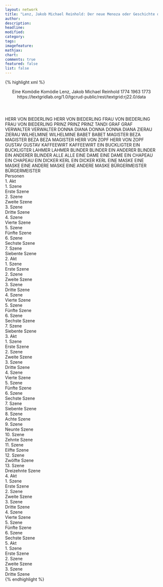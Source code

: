 ```yaml
---
layout: network
title: "Lenz, Jakob Michael Reinhold: Der neue Menoza oder Geschichte des cumbanischen Prinzen Tandi (1774)"
author:
description:
headline:
modified:
category:
tags:
imagefeature: 
mathjax: 
chart: 
comments: true
featured: false
list: false
---
```

{% highlight xml %}
<?xml-model href="https://raw.githubusercontent.com/DLiNa/project/master/rules/lina.rnc"?><?xml-model href="https://raw.githubusercontent.com/DLiNa/project/master/rules/lina.sch"?>
<play xmlns="http://lina.digital">
  <header>
    <title>Der neue Menoza oder Geschichte des cumbanischen Prinzen Tandi</title>
    <subtitle>Eine Komödie</subtitle>
    <genretitle>Komödie</genretitle>
    <author>Lenz, Jakob Michael Reinhold</author>
    <date type="print">1774</date>
    <date type="premiere">1963</date>
    <date type="written">1773</date>
    <source>https://textgridlab.org/1.0/tgcrud-public/rest/textgrid:rj22.0/data</source>
  </header>
  <personae>
    <character>
      <name>HERR VON BIEDERLING</name>
      <alias xml:id="herr_von_biederling">
        <name>HERR VON BIEDERLING</name>
      </alias>
    </character>
    <character>
      <name>FRAU VON BIEDERLING</name>
      <alias xml:id="frau_von_biederling">
        <name>FRAU VON BIEDERLING</name>
      </alias>
    </character>
    <character>
      <name>PRINZ</name>
      <alias xml:id="prinz">
        <name>PRINZ</name>
      </alias>
      <alias xml:id="prinz_tandi">
        <name>PRINZ TANDI</name>
      </alias>
    </character>
    <character>
      <name>GRAF</name>
      <alias xml:id="graf">
        <name>GRAF</name>
      </alias>
    </character>
    <character>
      <name>VERWALTER</name>
      <alias xml:id="verwalter">
        <name>VERWALTER</name>
      </alias>
    </character>
    <character>
      <name>DONNA DIANA</name>
      <alias xml:id="donna">
        <name>DONNA</name>
      </alias>
      <alias xml:id="donna_diana">
        <name>DONNA DIANA</name>
      </alias>
    </character>
    <character>
      <name>ZIERAU</name>
      <alias xml:id="zierau">
        <name>ZIERAU</name>
      </alias>
    </character>
    <character>
      <name>WILHELMINE</name>
      <alias xml:id="wilhelmine">
        <name>WILHELMINE</name>
      </alias>
    </character>
    <character>
      <name>BABET</name>
      <alias xml:id="babet">
        <name>BABET</name>
      </alias>
    </character>
    <character>
      <name>MAGISTER BEZA</name>
      <alias xml:id="magister_beza">
        <name>MAGISTER BEZA</name>
      </alias>
      <alias xml:id="beza">
        <name>BEZA</name>
      </alias>
      <alias xml:id="magister">
        <name>MAGISTER</name>
      </alias>
    </character>
    <character>
      <name>HERR VON ZOPF</name>
      <alias xml:id="herr_von_zopf">
        <name>HERR VON ZOPF</name>
      </alias>
    </character>
    <character>
      <name>GUSTAV</name>
      <alias xml:id="gustav">
        <name>GUSTAV</name>
      </alias>
    </character>
    <character>
      <name>KAFFEEWIRT</name>
      <alias xml:id="kaffeewirt">
        <name>KAFFEEWIRT</name>
      </alias>
    </character>
    <character>
      <name>EIN BUCKLIGTER</name>
      <alias xml:id="ein_buckligter">
        <name>EIN BUCKLIGTER</name>
      </alias>
    </character>
    <character>
      <name>LAHMER</name>
      <alias xml:id="lahmer">
        <name>LAHMER</name>
      </alias>
    </character>
    <character>
      <name>BLINDER</name>
      <alias xml:id="blinder">
        <name>BLINDER</name>
      </alias>
    </character>
    <character>
      <name>EIN ANDERER BLINDER</name>
      <alias xml:id="ein_anderer_blinder">
        <name>EIN ANDERER BLINDER</name>
      </alias>
    </character>
    <character>
      <name>ALLE</name>
      <alias xml:id="alle">
        <name>ALLE</name>
      </alias>
    </character>
    <character>
      <name>EINE DAME</name>
      <alias xml:id="eine_dame">
        <name>EINE DAME</name>
      </alias>
    </character>
    <character>
      <name>EIN CHAPEAU</name>
      <alias xml:id="ein_chapeau">
        <name>EIN CHAPEAU</name>
      </alias>
    </character>
    <character>
      <name>EIN DICKER KERL</name>
      <alias xml:id="ein_dicker_kerl">
        <name>EIN DICKER KERL</name>
      </alias>
    </character>
    <character>
      <name>EINE MASKE</name>
      <alias xml:id="eine_maske">
        <name>EINE MASKE</name>
      </alias>
    </character>
    <character>
      <name>EINE ANDERE MASKE</name>
      <alias xml:id="eine_andere_maske">
        <name>EINE ANDERE MASKE</name>
      </alias>
    </character>
    <character>
      <name>BÜRGERMEISTER</name>
      <alias xml:id="bürgermeister">
        <name>BÜRGERMEISTER</name>
      </alias>
    </character>
  </personae>
  <text>
    <div>
      <head>Personen</head>
    </div>
    <div>
      <head>1. Akt</head>
      <div>
        <head>1. Szene</head>
        <div>
          <head>Erste Szene</head>
          <sp who="#herr_von_biederling">
            <amount n="9" unit="speech_acts"/>
            <amount n="332" unit="words"/>
            <amount n="3" unit="lines"/>
            <amount n="1743" unit="chars"/>
          </sp>
          <sp who="#frau_von_biederling">
            <amount n="4" unit="speech_acts"/>
            <amount n="33" unit="words"/>
            <amount n="4" unit="lines"/>
            <amount n="151" unit="chars"/>
          </sp>
          <sp who="#prinz">
            <amount n="8" unit="speech_acts"/>
            <amount n="290" unit="words"/>
            <amount n="3" unit="lines"/>
            <amount n="1638" unit="chars"/>
          </sp>
        </div>
      </div>
      <div>
        <head>2. Szene</head>
        <div>
          <head>Zweite Szene</head>
          <sp who="#graf">
            <amount n="11" unit="speech_acts"/>
            <amount n="117" unit="words"/>
            <amount n="9" unit="lines"/>
            <amount n="642" unit="chars"/>
          </sp>
          <sp who="#verwalter">
            <amount n="5" unit="speech_acts"/>
            <amount n="116" unit="words"/>
            <amount n="3" unit="lines"/>
            <amount n="611" unit="chars"/>
          </sp>
          <sp who="#donna">
            <amount n="6" unit="speech_acts"/>
            <amount n="155" unit="words"/>
            <amount n="3" unit="lines"/>
            <amount n="811" unit="chars"/>
          </sp>
        </div>
      </div>
      <div>
        <head>3. Szene</head>
        <div>
          <head>Dritte Szene</head>
          <sp who="#frau_von_biederling">
            <amount n="8" unit="speech_acts"/>
            <amount n="161" unit="words"/>
            <amount n="4" unit="lines"/>
            <amount n="876" unit="chars"/>
          </sp>
          <sp who="#herr_von_biederling">
            <amount n="8" unit="speech_acts"/>
            <amount n="337" unit="words"/>
            <amount n="2" unit="lines"/>
            <amount n="1737" unit="chars"/>
          </sp>
        </div>
      </div>
      <div>
        <head>4. Szene</head>
        <div>
          <head>Vierte Szene</head>
          <sp who="#prinz">
            <amount n="1" unit="speech_acts"/>
            <amount n="11" unit="words"/>
            <amount n="1" unit="lines"/>
            <amount n="64" unit="chars"/>
          </sp>
        </div>
      </div>
      <div>
        <head>5. Szene</head>
        <div>
          <head>Fünfte Szene</head>
          <sp who="#herr_von_biederling">
            <amount n="8" unit="speech_acts"/>
            <amount n="310" unit="words"/>
            <amount n="3" unit="lines"/>
            <amount n="1662" unit="chars"/>
          </sp>
          <sp who="#graf">
            <amount n="8" unit="speech_acts"/>
            <amount n="128" unit="words"/>
            <amount n="5" unit="lines"/>
            <amount n="753" unit="chars"/>
          </sp>
          <sp who="#frau_von_biederling">
            <amount n="2" unit="speech_acts"/>
            <amount n="13" unit="words"/>
            <amount n="2" unit="lines"/>
            <amount n="58" unit="chars"/>
          </sp>
        </div>
      </div>
      <div>
        <head>6. Szene</head>
        <div>
          <head>Sechste Szene</head>
          <sp who="#prinz">
            <amount n="1" unit="speech_acts"/>
            <amount n="25" unit="words"/>
            <amount n="115" unit="chars"/>
          </sp>
        </div>
      </div>
      <div>
        <head>7. Szene</head>
        <div>
          <head>Siebente Szene</head>
          <sp who="#zierau">
            <amount n="11" unit="speech_acts"/>
            <amount n="562" unit="words"/>
            <amount n="1" unit="lines"/>
            <amount n="3466" unit="chars"/>
          </sp>
          <sp who="#prinz">
            <amount n="10" unit="speech_acts"/>
            <amount n="138" unit="words"/>
            <amount n="7" unit="lines"/>
            <amount n="742" unit="chars"/>
          </sp>
        </div>
      </div>
    </div>
    <div>
      <head>2. Akt</head>
      <div>
        <head>1. Szene</head>
        <div>
          <head>Erste Szene</head>
          <sp who="#wilhelmine">
            <amount n="6" unit="speech_acts"/>
            <amount n="112" unit="words"/>
            <amount n="5" unit="lines"/>
            <amount n="541" unit="chars"/>
          </sp>
          <sp who="#prinz">
            <amount n="2" unit="speech_acts"/>
            <amount n="103" unit="words"/>
            <amount n="547" unit="chars"/>
          </sp>
          <sp who="#graf">
            <amount n="6" unit="speech_acts"/>
            <amount n="145" unit="words"/>
            <amount n="2" unit="lines"/>
            <amount n="785" unit="chars"/>
          </sp>
        </div>
      </div>
      <div>
        <head>2. Szene</head>
        <div>
          <head>Zweite Szene</head>
          <sp who="#prinz">
            <amount n="4" unit="speech_acts"/>
            <amount n="121" unit="words"/>
            <amount n="694" unit="chars"/>
          </sp>
          <sp who="#graf">
            <amount n="3" unit="speech_acts"/>
            <amount n="19" unit="words"/>
            <amount n="3" unit="lines"/>
            <amount n="95" unit="chars"/>
          </sp>
        </div>
      </div>
      <div>
        <head>3. Szene</head>
        <div>
          <head>Dritte Szene</head>
          <sp who="#donna">
            <amount n="15" unit="speech_acts"/>
            <amount n="377" unit="words"/>
            <amount n="9" unit="lines"/>
            <amount n="1920" unit="chars"/>
          </sp>
          <sp who="#babet">
            <amount n="15" unit="speech_acts"/>
            <amount n="191" unit="words"/>
            <amount n="13" unit="lines"/>
            <amount n="1020" unit="chars"/>
          </sp>
        </div>
      </div>
      <div>
        <head>4. Szene</head>
        <div>
          <head>Vierte Szene</head>
          <sp who="#prinz">
            <amount n="21" unit="speech_acts"/>
            <amount n="565" unit="words"/>
            <amount n="11" unit="lines"/>
            <amount n="3172" unit="chars"/>
          </sp>
          <sp who="#herr_von_biederling">
            <amount n="20" unit="speech_acts"/>
            <amount n="371" unit="words"/>
            <amount n="16" unit="lines"/>
            <amount n="1883" unit="chars"/>
          </sp>
        </div>
      </div>
      <div>
        <head>5. Szene</head>
        <div>
          <head>Fünfte Szene</head>
          <sp who="#graf">
            <amount n="11" unit="speech_acts"/>
            <amount n="398" unit="words"/>
            <amount n="3" unit="lines"/>
            <amount n="2109" unit="chars"/>
          </sp>
          <sp who="#frau_von_biederling">
            <amount n="10" unit="speech_acts"/>
            <amount n="307" unit="words"/>
            <amount n="3" unit="lines"/>
            <amount n="1733" unit="chars"/>
          </sp>
        </div>
      </div>
      <div>
        <head>6. Szene</head>
        <div>
          <head>Sechste Szene</head>
          <sp who="#zierau">
            <amount n="14" unit="speech_acts"/>
            <amount n="233" unit="words"/>
            <amount n="10" unit="lines"/>
            <amount n="1299" unit="chars"/>
          </sp>
          <sp who="#prinz">
            <amount n="17" unit="speech_acts"/>
            <amount n="365" unit="words"/>
            <amount n="11" unit="lines"/>
            <amount n="2017" unit="chars"/>
          </sp>
          <sp who="#magister_beza">
            <amount n="1" unit="speech_acts"/>
            <amount n="3" unit="words"/>
            <amount n="1" unit="lines"/>
            <amount n="19" unit="chars"/>
          </sp>
          <sp who="#beza">
            <amount n="9" unit="speech_acts"/>
            <amount n="191" unit="words"/>
            <amount n="6" unit="lines"/>
            <amount n="1107" unit="chars"/>
          </sp>
        </div>
      </div>
      <div>
        <head>7. Szene</head>
        <div>
          <head>Siebente Szene</head>
          <sp who="#herr_von_biederling">
            <amount n="21" unit="speech_acts"/>
            <amount n="947" unit="words"/>
            <amount n="3" unit="lines"/>
            <amount n="4966" unit="chars"/>
          </sp>
          <sp who="#frau_von_biederling">
            <amount n="9" unit="speech_acts"/>
            <amount n="179" unit="words"/>
            <amount n="5" unit="lines"/>
            <amount n="955" unit="chars"/>
          </sp>
          <sp who="#prinz">
            <amount n="12" unit="speech_acts"/>
            <amount n="349" unit="words"/>
            <amount n="7" unit="lines"/>
            <amount n="1933" unit="chars"/>
          </sp>
          <sp who="#wilhelmine">
            <amount n="6" unit="speech_acts"/>
            <amount n="35" unit="words"/>
            <amount n="6" unit="lines"/>
            <amount n="173" unit="chars"/>
          </sp>
        </div>
      </div>
    </div>
    <div>
      <head>3. Akt</head>
      <div>
        <head>1. Szene</head>
        <div>
          <head>Erste Szene</head>
          <sp who="#herr_von_biederling">
            <amount n="25" unit="speech_acts"/>
            <amount n="979" unit="words"/>
            <amount n="9" unit="lines"/>
            <amount n="5339" unit="chars"/>
          </sp>
          <sp who="#graf">
            <amount n="24" unit="speech_acts"/>
            <amount n="227" unit="words"/>
            <amount n="20" unit="lines"/>
            <amount n="1273" unit="chars"/>
          </sp>
        </div>
      </div>
      <div>
        <head>2. Szene</head>
        <div>
          <head>Zweite Szene</head>
          <sp who="#babet">
            <amount n="6" unit="speech_acts"/>
            <amount n="66" unit="words"/>
            <amount n="5" unit="lines"/>
            <amount n="408" unit="chars"/>
          </sp>
          <sp who="#donna">
            <amount n="6" unit="speech_acts"/>
            <amount n="118" unit="words"/>
            <amount n="3" unit="lines"/>
            <amount n="611" unit="chars"/>
          </sp>
        </div>
      </div>
      <div>
        <head>3. Szene</head>
        <div>
          <head>Dritte Szene</head>
          <sp who="#prinz">
            <amount n="12" unit="speech_acts"/>
            <amount n="124" unit="words"/>
            <amount n="11" unit="lines"/>
            <amount n="623" unit="chars"/>
          </sp>
          <sp who="#wilhelmine">
            <amount n="17" unit="speech_acts"/>
            <amount n="231" unit="words"/>
            <amount n="13" unit="lines"/>
            <amount n="1180" unit="chars"/>
          </sp>
          <sp who="#herr_von_zopf">
            <amount n="8" unit="speech_acts"/>
            <amount n="284" unit="words"/>
            <amount n="4" unit="lines"/>
            <amount n="1594" unit="chars"/>
          </sp>
        </div>
      </div>
      <div>
        <head>4. Szene</head>
        <div>
          <head>Vierte Szene</head>
          <sp who="#donna">
            <amount n="11" unit="speech_acts"/>
            <amount n="566" unit="words"/>
            <amount n="2" unit="lines"/>
            <amount n="3115" unit="chars"/>
          </sp>
          <sp who="#babet">
            <amount n="10" unit="speech_acts"/>
            <amount n="162" unit="words"/>
            <amount n="8" unit="lines"/>
            <amount n="855" unit="chars"/>
          </sp>
        </div>
      </div>
      <div>
        <head>5. Szene</head>
        <div>
          <head>Fünfte Szene</head>
          <sp who="#herr_von_biederling">
            <amount n="11" unit="speech_acts"/>
            <amount n="436" unit="words"/>
            <amount n="1" unit="lines"/>
            <amount n="2361" unit="chars"/>
          </sp>
          <sp who="#herr_von_zopf">
            <amount n="11" unit="speech_acts"/>
            <amount n="205" unit="words"/>
            <amount n="7" unit="lines"/>
            <amount n="1130" unit="chars"/>
          </sp>
        </div>
      </div>
      <div>
        <head>6. Szene</head>
        <div>
          <head>Sechste Szene</head>
          <sp who="#wilhelmine">
            <amount n="6" unit="speech_acts"/>
            <amount n="80" unit="words"/>
            <amount n="5" unit="lines"/>
            <amount n="421" unit="chars"/>
          </sp>
          <sp who="#frau_von_biederling">
            <amount n="12" unit="speech_acts"/>
            <amount n="150" unit="words"/>
            <amount n="9" unit="lines"/>
            <amount n="772" unit="chars"/>
          </sp>
          <sp who="#graf">
            <amount n="5" unit="speech_acts"/>
            <amount n="65" unit="words"/>
            <amount n="4" unit="lines"/>
            <amount n="350" unit="chars"/>
          </sp>
          <sp who="#herr_von_biederling">
            <amount n="13" unit="speech_acts"/>
            <amount n="298" unit="words"/>
            <amount n="6" unit="lines"/>
            <amount n="1626" unit="chars"/>
          </sp>
          <sp who="#magister_beza">
            <amount n="1" unit="speech_acts"/>
            <amount n="13" unit="words"/>
            <amount n="1" unit="lines"/>
            <amount n="89" unit="chars"/>
          </sp>
          <sp who="#magister">
            <amount n="4" unit="speech_acts"/>
            <amount n="111" unit="words"/>
            <amount n="1" unit="lines"/>
            <amount n="608" unit="chars"/>
          </sp>
        </div>
      </div>
      <div>
        <head>7. Szene</head>
        <div>
          <head>Siebente Szene</head>
          <sp who="#donna">
            <amount n="7" unit="speech_acts"/>
            <amount n="159" unit="words"/>
            <amount n="3" unit="lines"/>
            <amount n="850" unit="chars"/>
          </sp>
          <sp who="#gustav">
            <amount n="6" unit="speech_acts"/>
            <amount n="25" unit="words"/>
            <amount n="6" unit="lines"/>
            <amount n="126" unit="chars"/>
          </sp>
        </div>
      </div>
      <div>
        <head>8. Szene</head>
        <div>
          <head>Achte Szene</head>
          <sp who="#frau_von_biederling">
            <amount n="11" unit="speech_acts"/>
            <amount n="199" unit="words"/>
            <amount n="7" unit="lines"/>
            <amount n="984" unit="chars"/>
          </sp>
          <sp who="#wilhelmine">
            <amount n="11" unit="speech_acts"/>
            <amount n="87" unit="words"/>
            <amount n="10" unit="lines"/>
            <amount n="426" unit="chars"/>
          </sp>
        </div>
      </div>
      <div>
        <head>9. Szene</head>
        <div>
          <head>Neunte Szene</head>
          <sp who="#kaffeewirt">
            <amount n="4" unit="speech_acts"/>
            <amount n="271" unit="words"/>
            <amount n="1474" unit="chars"/>
          </sp>
          <sp who="#herr_von_biederling">
            <amount n="2" unit="speech_acts"/>
            <amount n="14" unit="words"/>
            <amount n="2" unit="lines"/>
            <amount n="68" unit="chars"/>
          </sp>
          <sp who="#magister">
            <amount n="1" unit="speech_acts"/>
            <amount n="3" unit="words"/>
            <amount n="1" unit="lines"/>
            <amount n="14" unit="chars"/>
          </sp>
        </div>
      </div>
      <div>
        <head>10. Szene</head>
        <div>
          <head>Zehnte Szene</head>
          <sp who="#ein_buckligter">
            <amount n="1" unit="speech_acts"/>
            <amount n="5" unit="words"/>
            <amount n="1" unit="lines"/>
            <amount n="35" unit="chars"/>
          </sp>
          <sp who="#lahmer">
            <amount n="10" unit="speech_acts"/>
            <amount n="283" unit="words"/>
            <amount n="3" unit="lines"/>
            <amount n="1476" unit="chars"/>
          </sp>
          <sp who="#blinder">
            <amount n="2" unit="speech_acts"/>
            <amount n="20" unit="words"/>
            <amount n="2" unit="lines"/>
            <amount n="108" unit="chars"/>
          </sp>
          <sp who="#ein_anderer_blinder">
            <amount n="1" unit="speech_acts"/>
            <amount n="22" unit="words"/>
            <amount n="102" unit="chars"/>
          </sp>
          <sp who="#prinz_tandi">
            <amount n="1" unit="speech_acts"/>
            <amount n="5" unit="words"/>
            <amount n="1" unit="lines"/>
            <amount n="26" unit="chars"/>
          </sp>
          <sp who="#prinz">
            <amount n="3" unit="speech_acts"/>
            <amount n="30" unit="words"/>
            <amount n="3" unit="lines"/>
            <amount n="158" unit="chars"/>
          </sp>
          <sp who="#alle">
            <amount n="1" unit="speech_acts"/>
            <amount n="10" unit="words"/>
            <amount n="1" unit="lines"/>
            <amount n="54" unit="chars"/>
          </sp>
          <sp who="#herr_von_biederling">
            <amount n="4" unit="speech_acts"/>
            <amount n="59" unit="words"/>
            <amount n="3" unit="lines"/>
            <amount n="299" unit="chars"/>
          </sp>
          <sp who="#magister">
            <amount n="2" unit="speech_acts"/>
            <amount n="6" unit="words"/>
            <amount n="2" unit="lines"/>
            <amount n="52" unit="chars"/>
          </sp>
        </div>
      </div>
      <div>
        <head>11. Szene</head>
        <div>
          <head>Eilfte Szene</head>
          <sp who="#prinz">
            <amount n="11" unit="speech_acts"/>
            <amount n="509" unit="words"/>
            <amount n="3" unit="lines"/>
            <amount n="2880" unit="chars"/>
          </sp>
          <sp who="#beza">
            <amount n="10" unit="speech_acts"/>
            <amount n="187" unit="words"/>
            <amount n="5" unit="lines"/>
            <amount n="1077" unit="chars"/>
          </sp>
        </div>
      </div>
      <div>
        <head>12. Szene</head>
        <div>
          <head>Zwölfte Szene</head>
          <sp who="#herr_von_biederling">
            <amount n="1" unit="speech_acts"/>
            <amount n="107" unit="words"/>
            <amount n="584" unit="chars"/>
          </sp>
        </div>
      </div>
      <div>
        <head>13. Szene</head>
        <div>
          <head>Dreizehnte Szene</head>
          <sp who="#graf">
            <amount n="7" unit="speech_acts"/>
            <amount n="178" unit="words"/>
            <amount n="3" unit="lines"/>
            <amount n="962" unit="chars"/>
          </sp>
          <sp who="#zierau">
            <amount n="6" unit="speech_acts"/>
            <amount n="114" unit="words"/>
            <amount n="2" unit="lines"/>
            <amount n="635" unit="chars"/>
          </sp>
        </div>
      </div>
    </div>
    <div>
      <head>4. Akt</head>
      <div>
        <head>1. Szene</head>
        <div>
          <head>Erste Szene</head>
          <sp who="#wilhelmine">
            <amount n="12" unit="speech_acts"/>
            <amount n="166" unit="words"/>
            <amount n="9" unit="lines"/>
            <amount n="947" unit="chars"/>
          </sp>
          <sp who="#frau_von_biederling">
            <amount n="9" unit="speech_acts"/>
            <amount n="189" unit="words"/>
            <amount n="5" unit="lines"/>
            <amount n="1049" unit="chars"/>
          </sp>
          <sp who="#zierau">
            <amount n="5" unit="speech_acts"/>
            <amount n="214" unit="words"/>
            <amount n="2" unit="lines"/>
            <amount n="1213" unit="chars"/>
          </sp>
          <sp who="#donna">
            <amount n="5" unit="speech_acts"/>
            <amount n="246" unit="words"/>
            <amount n="1" unit="lines"/>
            <amount n="1384" unit="chars"/>
          </sp>
        </div>
      </div>
      <div>
        <head>2. Szene</head>
        <div>
          <head>Zweite Szene</head>
          <sp who="#graf">
            <amount n="1" unit="speech_acts"/>
            <amount n="199" unit="words"/>
            <amount n="1012" unit="chars"/>
          </sp>
        </div>
      </div>
      <div>
        <head>3. Szene</head>
        <div>
          <head>Dritte Szene</head>
          <sp who="#wilhelmine">
            <amount n="5" unit="speech_acts"/>
            <amount n="217" unit="words"/>
            <amount n="2" unit="lines"/>
            <amount n="1150" unit="chars"/>
          </sp>
          <sp who="#babet">
            <amount n="4" unit="speech_acts"/>
            <amount n="188" unit="words"/>
            <amount n="2" unit="lines"/>
            <amount n="1094" unit="chars"/>
          </sp>
        </div>
      </div>
      <div>
        <head>4. Szene</head>
        <div>
          <head>Vierte Szene</head>
          <sp who="#gustav">
            <amount n="1" unit="speech_acts"/>
            <amount n="126" unit="words"/>
            <amount n="626" unit="chars"/>
          </sp>
        </div>
      </div>
      <div>
        <head>5. Szene</head>
        <div>
          <head>Fünfte Szene</head>
          <sp who="#gustav">
            <amount n="1" unit="speech_acts"/>
            <amount n="92" unit="words"/>
            <amount n="478" unit="chars"/>
          </sp>
        </div>
      </div>
      <div>
        <head>6. Szene</head>
        <div>
          <head>Sechste Szene</head>
          <sp who="#frau_von_biederling">
            <amount n="3" unit="speech_acts"/>
            <amount n="71" unit="words"/>
            <amount n="1" unit="lines"/>
            <amount n="367" unit="chars"/>
          </sp>
          <sp who="#zierau">
            <amount n="7" unit="speech_acts"/>
            <amount n="125" unit="words"/>
            <amount n="6" unit="lines"/>
            <amount n="695" unit="chars"/>
          </sp>
          <sp who="#eine_dame">
            <amount n="2" unit="speech_acts"/>
            <amount n="12" unit="words"/>
            <amount n="2" unit="lines"/>
            <amount n="59" unit="chars"/>
          </sp>
          <sp who="#ein_chapeau">
            <amount n="1" unit="speech_acts"/>
            <amount n="5" unit="words"/>
            <amount n="1" unit="lines"/>
            <amount n="25" unit="chars"/>
          </sp>
          <sp who="#donna_diana">
            <amount n="1" unit="speech_acts"/>
            <amount n="7" unit="words"/>
            <amount n="1" unit="lines"/>
            <amount n="26" unit="chars"/>
          </sp>
          <sp who="#ein_dicker_kerl">
            <amount n="1" unit="speech_acts"/>
            <amount n="4" unit="words"/>
            <amount n="1" unit="lines"/>
            <amount n="22" unit="chars"/>
          </sp>
          <sp who="#eine_maske">
            <amount n="1" unit="speech_acts"/>
            <amount n="9" unit="words"/>
            <amount n="1" unit="lines"/>
            <amount n="43" unit="chars"/>
          </sp>
          <sp who="#eine_andere_maske">
            <amount n="1" unit="speech_acts"/>
            <amount n="5" unit="words"/>
            <amount n="1" unit="lines"/>
            <amount n="26" unit="chars"/>
          </sp>
          <sp who="#graf">
            <amount n="2" unit="speech_acts"/>
            <amount n="68" unit="words"/>
            <amount n="1" unit="lines"/>
            <amount n="361" unit="chars"/>
          </sp>
          <sp who="#donna">
            <amount n="2" unit="speech_acts"/>
            <amount n="126" unit="words"/>
            <amount n="652" unit="chars"/>
          </sp>
        </div>
      </div>
    </div>
    <div>
      <head>5. Akt</head>
      <div>
        <head>1. Szene</head>
        <div>
          <head>Erste Szene</head>
          <sp who="#herr_von_biederling">
            <amount n="8" unit="speech_acts"/>
            <amount n="401" unit="words"/>
            <amount n="1" unit="lines"/>
            <amount n="2214" unit="chars"/>
          </sp>
          <sp who="#prinz">
            <amount n="11" unit="speech_acts"/>
            <amount n="158" unit="words"/>
            <amount n="8" unit="lines"/>
            <amount n="913" unit="chars"/>
          </sp>
          <sp who="#wilhelmine">
            <amount n="6" unit="speech_acts"/>
            <amount n="48" unit="words"/>
            <amount n="5" unit="lines"/>
            <amount n="272" unit="chars"/>
          </sp>
          <sp who="#babet">
            <amount n="2" unit="speech_acts"/>
            <amount n="32" unit="words"/>
            <amount n="1" unit="lines"/>
            <amount n="175" unit="chars"/>
          </sp>
        </div>
      </div>
      <div>
        <head>2. Szene</head>
        <div>
          <head>Zweite Szene</head>
          <sp who="#bürgermeister">
            <amount n="10" unit="speech_acts"/>
            <amount n="304" unit="words"/>
            <amount n="2" unit="lines"/>
            <amount n="1620" unit="chars"/>
          </sp>
          <sp who="#zierau">
            <amount n="9" unit="speech_acts"/>
            <amount n="230" unit="words"/>
            <amount n="5" unit="lines"/>
            <amount n="1230" unit="chars"/>
          </sp>
        </div>
      </div>
      <div>
        <head>3. Szene</head>
        <div>
          <head>Dritte Szene</head>
          <sp who="#zierau">
            <amount n="3" unit="speech_acts"/>
            <amount n="162" unit="words"/>
            <amount n="2" unit="lines"/>
            <amount n="824" unit="chars"/>
          </sp>
          <sp who="#bürgermeister">
            <amount n="3" unit="speech_acts"/>
            <amount n="262" unit="words"/>
            <amount n="1420" unit="chars"/>
          </sp>
        </div>
      </div>
    </div>
  </text>
</play>
{% endhighlight %}